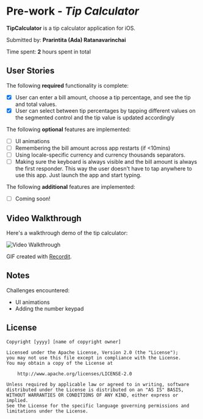 # Pre-work - *Tip Calculator*

**TipCalculator** is a tip calculator application for iOS.

Submitted by: **Prarintita (Ada) Ratanavarinchai**

Time spent: **2** hours spent in total

## User Stories

The following **required** functionality is complete:

* [x] User can enter a bill amount, choose a tip percentage, and see the tip and total values.
* [x] User can select between tip percentages by tapping different values on the segmented control and the tip value is updated accordingly

The following **optional** features are implemented:

* [ ] UI animations
* [ ] Remembering the bill amount across app restarts (if <10mins)
* [ ] Using locale-specific currency and currency thousands separators.
* [ ] Making sure the keyboard is always visible and the bill amount is always the first responder. This way the user doesn't have to tap anywhere to use this app. Just launch the app and start typing.

The following **additional** features are implemented:

- [ ] Coming soon!

## Video Walkthrough

Here's a walkthrough demo of the tip calculator:

<img src='http://g.recordit.co/CWrzg1UeZq.gif' title='Video Walkthrough' width='' alt='Video Walkthrough' />

GIF created with [Recordit](https://recordit.co/).

## Notes

Challenges encountered:
- UI animations
- Adding the number keypad

## License

    Copyright [yyyy] [name of copyright owner]

    Licensed under the Apache License, Version 2.0 (the "License");
    you may not use this file except in compliance with the License.
    You may obtain a copy of the License at

        http://www.apache.org/licenses/LICENSE-2.0

    Unless required by applicable law or agreed to in writing, software
    distributed under the License is distributed on an "AS IS" BASIS,
    WITHOUT WARRANTIES OR CONDITIONS OF ANY KIND, either express or implied.
    See the License for the specific language governing permissions and
    limitations under the License.

